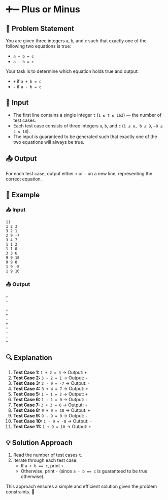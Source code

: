 # ➕➖ Plus or Minus

## 📜 Problem Statement
You are given three integers `a`, `b`, and `c` such that exactly one of the following two equations is true:

- `a + b = c`
- `a - b = c`

Your task is to determine which equation holds true and output:
- `+` if `a + b = c`
- `-` if `a - b = c`

## 🔢 Input
- The first line contains a single integer `t` (`1 ≤ t ≤ 162`) — the number of test cases.
- Each test case consists of three integers `a`, `b`, and `c` (`1 ≤ a, b ≤ 9`, `−8 ≤ c ≤ 18`).
- The input is guaranteed to be generated such that exactly one of the two equations will always be true.

## 📤 Output
For each test case, output either `+` or `-` on a new line, representing the correct equation.

## 📝 Example
### 📥 Input
```
11
1 2 3
3 2 1
2 9 -7
3 4 7
1 1 2
1 1 0
3 3 6
9 9 18
9 9 0
1 9 -8
1 9 10
```
### 📤 Output
```
+
-
-
+
+
-
+
+
-
-
+
```

## 🔍 Explanation
1. **Test Case 1:** `1 + 2 = 3` → Output: `+`
2. **Test Case 2:** `3 - 2 = 1` → Output: `-`
3. **Test Case 3:** `2 - 9 = -7` → Output: `-`
4. **Test Case 4:** `3 + 4 = 7` → Output: `+`
5. **Test Case 5:** `1 + 1 = 2` → Output: `+`
6. **Test Case 6:** `1 - 1 = 0` → Output: `-`
7. **Test Case 7:** `3 + 3 = 6` → Output: `+`
8. **Test Case 8:** `9 + 9 = 18` → Output: `+`
9. **Test Case 9:** `9 - 9 = 0` → Output: `-`
10. **Test Case 10:** `1 - 9 = -8` → Output: `-`
11. **Test Case 11:** `1 + 9 = 10` → Output: `+`

## 💡 Solution Approach
1. Read the number of test cases `t`.
2. Iterate through each test case:
   - If `a + b == c`, print `+`.
   - Otherwise, print `-` (since `a - b == c` is guaranteed to be true otherwise).

This approach ensures a simple and efficient solution given the problem constraints. 🚀

